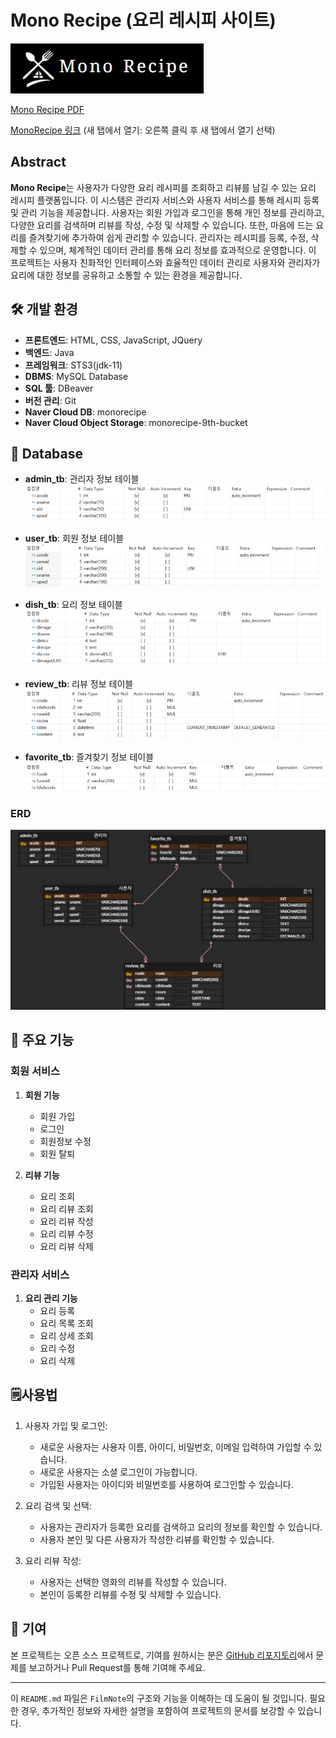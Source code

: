 # Mono Recipe (요리 레시피 사이트)
![MonoRecipe_logo](src/main/resources/screenshot/MonoRecipe_logo.png)

[Mono Recipe PDF](src/main/resources/PPT/MonoRecipe.pdf)



[MonoRecipe 링크](http://211.188.50.136:8090/MonoRecipe/) (새 탭에서 열기: 오른쪽 클릭 후 새 탭에서 열기 선택)



## Abstract ##
**Mono Recipe**는 사용자가 다양한 요리 레시피를 조회하고 리뷰를 남길 수 있는 요리 레시피 플랫폼입니다. 이 시스템은 관리자 서비스와 사용자 서비스를 통해 레시피 등록 및 관리 기능을 제공합니다. 사용자는 회원 가입과 로그인을 통해 개인 정보를 관리하고, 다양한 요리를 검색하며 리뷰를 작성, 수정 및 삭제할 수 있습니다. 또한, 마음에 드는 요리를 즐겨찾기에 추가하여 쉽게 관리할 수 있습니다. 관리자는 레시피를 등록, 수정, 삭제할 수 있으며, 체계적인 데이터 관리를 통해 요리 정보를 효과적으로 운영합니다. 이 프로젝트는 사용자 친화적인 인터페이스와 효율적인 데이터 관리로 사용자와 관리자가 요리에 대한 정보를 공유하고 소통할 수 있는 환경을 제공합니다.


## 🛠️ 개발 환경

- **프론트엔드**: HTML, CSS, JavaScript, JQuery
- **백엔드**: Java
- **프레임워크**:  STS3(jdk-11)
- **DBMS**: MySQL Database
- **SQL 툴**: DBeaver
- **버전 관리**: Git
- **Naver Cloud DB**: monorecipe
- **Naver Cloud Object Storage**: monorecipe-9th-bucket



## 📰 Database

- **admin_tb**: 관리자 정보 테이블
	![admin_tb](src/main/resources/screenshot/admin_tb.png)

- **user_tb**: 회원 정보 테이블
	![user_tb](src/main/resources/screenshot/user_tb.png)
	
- **dish_tb**: 요리 정보 테이블
	![dish_tb](src/main/resources/screenshot/dish_tb.png)
	
- **review_tb**: 리뷰 정보 테이블
  ![review_tb](src/main/resources/screenshot/review_tb.png)

- **favorite_tb**: 즐겨찾기 정보 테이블
  ![favorite_tb](src/main/resources/screenshot/favorite_tb.png)
  
	
### ERD ###
![MonoRecipeERD](src/main/resources/screenshot/MonoRecipeERD.png)


## 🎰 주요 기능

### 회원 서비스

1. **회원 기능**
	- 회원 가입
	- 로그인
	- 회원정보 수정
	- 회원 탈퇴

2. **리뷰 기능**
   	- 요리 조회
   	- 요리 리뷰 조회
   	- 요리 리뷰 작성
   	- 요리 리뷰 수정
   	- 요리 리뷰 삭제

### 관리자 서비스
1. **요리 관리 기능**
	- 요리 등록
	- 요리 목록 조회
	- 요리 상세 조회
	- 요리 수정
	- 요리 삭제


## 🗒️사용법
1. 사용자 가입 및 로그인:
	- 새로운 사용자는 사용자 이름, 아이디, 비밀번호, 이메일 입력하여 가입할 수 있습니다.
	- 새로운 사용자는 소셜 로그인이 가능합니다.
	- 가입된 사용자는 아이디와 비밀번호를 사용하여 로그인할 수 있습니다.

2. 요리 검색 및 선택:
	- 사용자는 관리자가 등록한 요리를 검색하고 요리의 정보를 확인할 수 있습니다.
	- 사용자 본인 및 다른 사용자가 작성한 리뷰를 확인할 수 있습니다.
	
3. 요리 리뷰 작성:
	- 사용자는 선택한 영화의 리뷰를 작성할 수 있습니다.
	- 본인이 등록한 리뷰를 수정 및 삭제할 수 있습니다.





## 🤝 기여

본 프로젝트는 오픈 소스 프로젝트로, 기여를 원하시는 분은 [GitHub 리포지토리](https://github.com/your-repo)에서 문제를 보고하거나 Pull Request를 통해 기여해 주세요.

---

이 `README.md` 파일은 `FilmNote`의 구조와 기능을 이해하는 데 도움이 될 것입니다. 필요한 경우, 추가적인 정보와 자세한 설명을 포함하여 프로젝트의 문서를 보강할 수 있습니다.

